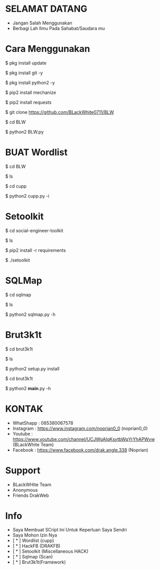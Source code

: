 # SELAMAT DATANG 
- Jangan Salah Menggunakan
- Berbagi Lah Ilmu Pada Sahabat/Saudara mu

# Cara Menggunakan 

$ pkg install update

$ pkg install git -y

$ pkg install python2 -y

$ pip2 install mechanize

$ pip2 install requests

$ git clone https://github.com/BLackWhite0711/BLW

$ cd BLW

$ python2 BLW.py


# BUAT Wordlist

$ cd BLW

$ ls

$ cd cupp

$ python2 cupp.py -i

# Setoolkit

$ cd social-engineer-toolkit

$ ls

$ pip2 install -r requirements 

$ ./setoolkit

# SQLMap

$ cd sqlmap

$ ls

$ python2 sqlmap.py -h

# Brut3k1t

$ cd brut3k1t

$ ls

$ python2 setup.py install

$ cd brut3k1t

$ python2 __main__.py -h

# KONTAK
- WhatShapp : 085380067578
- Instagram : https://www.instagram.com/noprian0_0 (noprian0_0)
- Youtube   : https://www.youtube.com/channel/UCJWgAlqKsytbWqYrYhAPWvw (BLackWhite Team)
- Facebook  : https://www.facebook.com/drak.angle.338 (Noprian)

# Support
- BLackWHite Team
- Anonymous 
- Friends DrakWeb

# Info 
- Saya Membuat SCript Ini Untuk Keperluan Saya Sendri
- Saya Mohon Izin Nya
- [ * ] Wordlist (cupp)
- [ * ] HackFB (DRAKFB)
- [ * ] Setoolkit (Miscellaneous HACK)
- [ * ] Sqlmap (Scan)
- [ * ] Brut3k1t(Framework)
